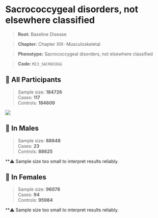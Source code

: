 # Sacrococcygeal disorders, not elsewhere classified

> **Root:** Baseline Disease  

> **Chapter:** Chapter XIII- Musculoskeletal  

> **Phenotype:** Sacrococcygeal disorders, not elsewhere classified  

> **Code:** `M13_SACROCOGG`

## 🧪 All Participants  
> Sample size: **184726**  
> Cases: **117**  
> Controls: **184609**
<img src="/Disease/Figures/ALL/Baseline/M13_SACROCOGG.png"/>
<CsvTable src="/Disease/Data/ALL/Baseline/LG_M13_SACROCOGG.csv" label="🔍 View full results" />

## 👨 In Males  
> Sample size: **88648**  
> Cases: **23**  
> Controls: **88625**

**⚠️ Sample size too small to interpret results reliably.

## 👩 In Females  
> Sample size: **96078**  
> Cases: **94**  
> Controls: **95984**

**⚠️ Sample size too small to interpret results reliably.
